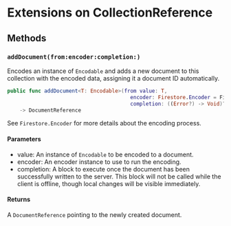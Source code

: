 # Extensions on CollectionReference

## Methods

### `addDocument(from:encoder:completion:)`

Encodes an instance of `Encodable` and adds a new document to this collection
with the encoded data, assigning it a document ID automatically.

``` swift
public func addDocument<T: Encodable>(from value: T,
                                        encoder: Firestore.Encoder = Firestore.Encoder(),
                                        completion: ((Error?) -> Void)? = nil) throws
    -> DocumentReference 
```

See `Firestore.Encoder` for more details about the encoding process.

#### Parameters

  - value: An instance of `Encodable` to be encoded to a document.
  - encoder: An encoder instance to use to run the encoding.
  - completion: A block to execute once the document has been successfully written to the server. This block will not be called while the client is offline, though local changes will be visible immediately.

#### Returns

A `DocumentReference` pointing to the newly created document.
